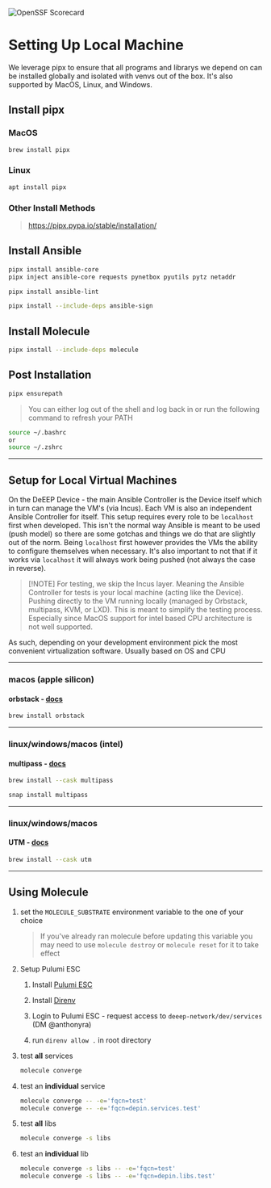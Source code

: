 ![OpenSSF Scorecard](https://api.scorecard.dev/projects/github.com/deeep-network/ansible_collections/badge)

# Setting Up Local Machine

We leverage pipx to ensure that all programs and librarys we depend on can be installed globally and isolated with venvs out of the box. It's also supported by MacOS, Linux, and Windows.

## Install pipx

### MacOS

```bash
brew install pipx
```

### Linux

```bash
apt install pipx
```

### Other Install Methods

> https://pipx.pypa.io/stable/installation/

## Install Ansible

```bash
pipx install ansible-core
pipx inject ansible-core requests pynetbox pyutils pytz netaddr
```

```bash
pipx install ansible-lint

```

```bash
pipx install --include-deps ansible-sign
```

## Install Molecule

```bash
pipx install --include-deps molecule
```

## Post Installation

```bash
pipx ensurepath
```

> You can either log out of the shell and log back in or run the following command to refresh your PATH

```bash
source ~/.bashrc
or
source ~/.zshrc
```

---

## Setup for Local Virtual Machines

On the DeEEP Device - the main Ansible Controller is the Device itself which in turn can manage the VM's (via Incus). Each VM is also an independent Ansible Controller for itself. This setup requires every role to be `localhost` first when developed. This isn't the normal way Ansible is meant to be used (push model) so there are some gotchas and things we do that are slightly out of the norm. Being `localhost` first however provides the VMs the ability to configure themselves when necessary. It's also important to not that if it works via `localhost` it will always work being pushed (not always the case in reverse).

> [!NOTE] For testing, we skip the Incus layer. Meaning the Ansible Controller for tests is your local machine (acting like the Device). Pushing directly to the VM running locally (managed by Orbstack, multipass, KVM, or LXD). This is meant to simplify the testing process. Especially since MacOS support for intel based CPU architecture is not well supported.

As such, depending on your development environment pick the most convenient virtualization software. Usually based on OS and CPU

---

### macos (apple silicon)

#### orbstack - [docs](https://docs.orbstack.dev/install)

```bash
brew install orbstack
```

---

### linux/windows/macos (intel)

#### multipass - [docs](https://multipass.run/install)

```bash
brew install --cask multipass
```

```bash
snap install multipass
```

---

### linux/windows/macos

#### UTM - [docs](https://mac.getutm.app/)

```bash
brew install --cask utm
```

---

## Using Molecule

1. set the `MOLECULE_SUBSTRATE` environment variable to the one of your choice

    > If you've already ran molecule before updating this variable you may need to use `molecule destroy` or `molecule reset` for it to take effect

2. Setup Pulumi ESC

    1. Install [Pulumi ESC](https://www.pulumi.com/docs/esc/download-install/)

    2. Install [Direnv](https://direnv.net/docs/installation.html)

    3. Login to Pulumi ESC - request access to `deeep-network/dev/services` (DM @anthonyra)

    4. run `direnv allow .` in root directory

3. test **all** services

    ```bash
    molecule converge
    ```

4. test an **individual** service

    ```bash
    molecule converge -- -e='fqcn=test'
    molecule converge -- -e='fqcn=depin.services.test'
    ```

5. test **all** libs

    ```bash
    molecule converge -s libs
    ```

6. test an **individual** lib

    ```bash
    molecule converge -s libs -- -e='fqcn=test'
    molecule converge -s libs -- -e='fqcn=depin.libs.test'
    ```
